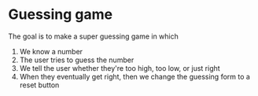 # Guessing game

The goal is to make a super guessing game in which

1. We know a number
2. The user tries to guess the number
3. We tell the user whether they're too high, too low, or just right
4. When they eventually get right, then we change the guessing form to a reset button
